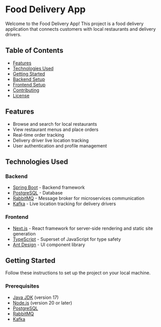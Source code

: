 # Food Delivery App

Welcome to the Food Delivery App! This project is a food delivery application that connects customers with local restaurants and delivery drivers.

## Table of Contents

- [Features](#features)
- [Technologies Used](#technologies-used)
- [Getting Started](#getting-started)
- [Backend Setup](#backend-setup)
- [Frontend Setup](#frontend-setup)
- [Contributing](#contributing)
- [License](#license)

## Features

- Browse and search for local restaurants
- View restaurant menus and place orders
- Real-time order tracking
- Delivery driver live location tracking
- User authentication and profile management

## Technologies Used

### Backend
- [Spring Boot](https://spring.io/projects/spring-boot) - Backend framework
- [PostgreSQL](https://www.postgresql.org/) - Database
- [RabbitMQ](https://www.rabbitmq.com/) - Message broker for microservices communication
- [Kafka](https://kafka.apache.org/) - Live location tracking for delivery drivers

### Frontend
- [Next.js](https://nextjs.org/) - React framework for server-side rendering and static site generation
- [TypeScript](https://www.typescriptlang.org/) - Superset of JavaScript for type safety
- [Ant Design](https://ant.design/) - UI component library

## Getting Started

Follow these instructions to set up the project on your local machine.

### Prerequisites

- [Java JDK](https://www.oracle.com/java/technologies/javase-jdk17-downloads.html) (version 17)
- [Node.js](https://nodejs.org/) (version 20 or later)
- [PostgreSQL](https://www.postgresql.org/download/)
- [RabbitMQ](https://www.rabbitmq.com/download.html)
- [Kafka](https://kafka.apache.org/quickstart)

